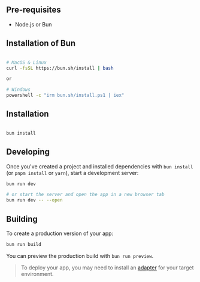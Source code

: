 ## Pre-requisites

- Node.js or Bun

## Installation of Bun

```bash

# MacOS & Linux
curl -fsSL https://bun.sh/install | bash

or

# Windows
powershell -c "irm bun.sh/install.ps1 | iex"

```

## Installation

```bash

bun install
```

## Developing

Once you've created a project and installed dependencies with `bun install` (or `pnpm install` or `yarn`), start a development server:

```bash
bun run dev

# or start the server and open the app in a new browser tab
bun run dev -- --open
```

## Building

To create a production version of your app:

```bash
bun run build
```

You can preview the production build with `bun run preview`.

> To deploy your app, you may need to install an [adapter](https://kit.svelte.dev/docs/adapters) for your target environment.
